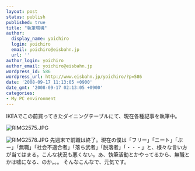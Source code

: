 ```yaml
---
layout: post
status: publish
published: true
title: "執筆環境"
author:
  display_name: yoichiro
  login: yoichiro
  email: yoichiro@eisbahn.jp
  url: ''
author_login: yoichiro
author_email: yoichiro@eisbahn.jp
wordpress_id: 586
wordpress_url: http://www.eisbahn.jp/yoichiro/?p=586
date: '2008-09-17 11:13:05 +0900'
date_gmt: '2008-09-17 02:13:05 +0900'
categories:
- My PC environment
---
```


IKEAでこの前買ってきたダイニングテーブルにて、現在各種記事を執筆中。

![RIMG2575.JPG](http://www.eisbahn.jp/yoichiro/images/RIMG2575.JPG)

![RIMG2578.JPG](http://www.eisbahn.jp/yoichiro/images/RIMG2578.JPG)
先週末で前職は終了。現在の僕は「フリー」「ニート」「ぷー」「無職」「社会不適合者」「落ち武者」「脱落者」「・・・」と、様々な言い方が当てはまる。こんな状況も悪くない。あ、執筆活動とかやってるから、無職とかは嘘になる、のか。。。
そんなこんなで、元気です。
